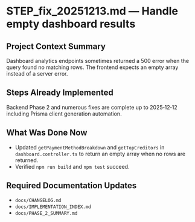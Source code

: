 # STEP_fix_20251213.md — Handle empty dashboard results

## Project Context Summary
Dashboard analytics endpoints sometimes returned a 500 error when the query found no matching rows. The frontend expects an empty array instead of a server error.

## Steps Already Implemented
Backend Phase 2 and numerous fixes are complete up to 2025‑12‑12 including Prisma client generation automation.

## What Was Done Now
- Updated `getPaymentMethodBreakdown` and `getTopCreditors` in `dashboard.controller.ts` to return an empty array when no rows are returned.
- Verified `npm run build` and `npm test` succeed.

## Required Documentation Updates
- `docs/CHANGELOG.md`
- `docs/IMPLEMENTATION_INDEX.md`
- `docs/PHASE_2_SUMMARY.md`
